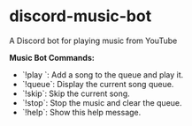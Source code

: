 # discord-music-bot
A Discord bot for playing music from YouTube

**Music Bot Commands:**
- \`!play <song name or URL>\`: Add a song to the queue and play it.
- \`!queue\`: Display the current song queue.
- \`!skip\`: Skip the current song.
- \`!stop\`: Stop the music and clear the queue.
- \`!help\`: Show this help message.
